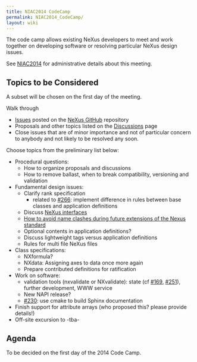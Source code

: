 ```yaml
---
title: NIAC2014 CodeCamp
permalink: NIAC2014_CodeCamp/
layout: wiki
---
```


The code camp allows existing NeXus developers to meet and work together
on developing software or resolving particular NeXus design issues.

See [NIAC2014](NIAC2014 "wikilink") for administrative details about
this meeting.

Topics to be Considered
-----------------------

A subset will be chosen on the first day of the meeting.

Walk through

-   [Issues](https://github.com/nexusformat/definitions/issues) posted
    on the [NeXus GitHub](https://github.com/nexusformat) repository
-   Proposals and other topics listed on the
    [Discussions](Discussions "wikilink") page
-   Close issues that are of minor importance and not of particular
    concern to anybody and not likely to be resolved any soon.

Choose topics from the preliminary list below:

-   Procedural questions:
    -   How to organize proposals and discussions
    -   How to remove ballast, when to break compatibility, versioning
        and validation
-   Fundamental design issues:
    -   Clarify rank specification
        -   related to
            [\#266](https://github.com/nexusformat/definitions/issues/266):
            implement difference in rules between base classes and
            application definitions
    -   Discuss [NeXus interfaces](Objects_or_Interfaces "wikilink")
    -   [How to avoid name clashes during future extensions of the Nexus
        standard](How_to_avoid_name_clashes_during_future_extensions_of_the_Nexus_standard "wikilink")
    -   Optional contents in application definitions?
    -   Discuss lightweight tags versus application definitions
    -   Rules for multi file NeXus files
-   Class specifications:
    -   NXformula?
    -   NXdata: Assigning axes to data once more again
    -   Prepare contributed definitions for ratification
-   Work on software:
    -   validation tools (nxvalidate or NXvalidate): state (cf
        [\#169](https://github.com/nexusformat/definitions/issues/169),
        [\#251](https://github.com/nexusformat/definitions/issues/251)),
        further development, WWW service
    -   New NAPI release?
    -   [\#230](https://github.com/nexusformat/definitions/issues/230):
        use cmake to build Sphinx documentation
-   Finish support for attribute arrays (who proposed this? please
    provide details!)
-   Off-site excursion to -tba-

Agenda
------

To be decided on the first day of the 2014 Code Camp.
